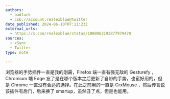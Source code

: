```yaml
---
authors:
  - badluck
  - csb://account:realexblue@twitter
date_published: 2024-06-10T07:11:23Z
external_urls:
  - https://x.com/realexblue/status/1800063193877979470
sources:
  - xSync
  - Twitter
type: note

---
```


浏览器的手势插件一直是我的刚需，Firefox 端一直有强无敌的 Gesturefy ，Chromium 端 Edge 忘了是在哪个版本之后更新了自带的手势，也蛮好用的，但是 Chrome 一直没有合适的选择。在此之前用的一直是 CrxMouse ，然后传言说该插件有后门，后来换了 smartup，虽然丑了点，但是也能用。